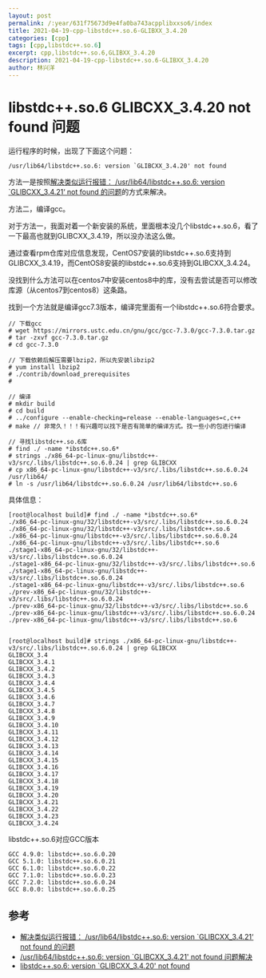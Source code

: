 ```yaml
---
layout: post
permalink: /:year/631f75673d9e4fa0ba743acpplibxxso6/index
title: 2021-04-19-cpp-libstdc++.so.6-GLIBXX_3.4.20
categories: [cpp]
tags: [cpp,libstdc++.so.6]
excerpt: cpp,libstdc++.so.6,GLIBXX_3.4.20
description: 2021-04-19-cpp-libstdc++.so.6-GLIBXX_3.4.20
author: 林兴洋
---
```


# libstdc++.so.6 GLIBCXX_3.4.20 not found 问题

运行程序的时候，出现了下面这个问题：

```
/usr/lib64/libstdc++.so.6: version `GLIBCXX_3.4.20' not found
```


方法一是按照[解决类似运行报错： /usr/lib64/libstdc++.so.6: version `GLIBCXX_3.4.21‘ not found 的问题](https://blog.csdn.net/feikudai8460/article/details/113699655)的方式来解决。


方法二，编译gcc。

对于方法一，我面对着一个新安装的系统，里面根本没几个libstdc++.so.6，看了一下最高也就到GLIBCXX_3.4.19，所以没办法这么做。

通过查看rpm仓库对应信息发现，CentOS7安装的libstdc++.so.6支持到GLIBCXX_3.4.19，而CentOS8安装的libstdc++.so.6支持到GLIBCXX_3.4.24。

没找到什么方法可以在centos7中安装centos8中的库，没有去尝试是否可以修改库源（从centos7到centos8）这条路。



找到一个方法就是编译gcc7.3版本，编译完里面有一个libstdc++.so.6符合要求。

```shell
// 下载gcc
# wget https://mirrors.ustc.edu.cn/gnu/gcc/gcc-7.3.0/gcc-7.3.0.tar.gz
# tar -zxvf gcc-7.3.0.tar.gz
# cd gcc-7.3.0

// 下载依赖后解压需要lbzip2，所以先安装libzip2
# yum install lbzip2
# ./contrib/download_prerequisites 
# 

// 编译
# mkdir build
# cd build
# ../configure --enable-checking=release --enable-languages=c,c++ 
# make // 非常久！！！有兴趣可以找下是否有简单的编译方式。找一些小的包进行编译

// 寻找libstdc++.so.6库
# find ./ -name *ibstdc++.so.6*
# strings ./x86_64-pc-linux-gnu/libstdc++-v3/src/.libs/libstdc++.so.6.0.24 | grep GLIBCXX
# cp x86_64-pc-linux-gnu/libstdc++-v3/src/.libs/libstdc++.so.6.0.24 /usr/lib64/
# ln -s /usr/lib64/libstdc++.so.6.0.24 /usr/lib64/libstdc++.so.6
```


具体信息：
```shell
[root@localhost build]# find ./ -name *ibstdc++.so.6*
./x86_64-pc-linux-gnu/32/libstdc++-v3/src/.libs/libstdc++.so.6.0.24
./x86_64-pc-linux-gnu/32/libstdc++-v3/src/.libs/libstdc++.so.6
./x86_64-pc-linux-gnu/libstdc++-v3/src/.libs/libstdc++.so.6.0.24
./x86_64-pc-linux-gnu/libstdc++-v3/src/.libs/libstdc++.so.6
./stage1-x86_64-pc-linux-gnu/32/libstdc++-v3/src/.libs/libstdc++.so.6.0.24
./stage1-x86_64-pc-linux-gnu/32/libstdc++-v3/src/.libs/libstdc++.so.6
./stage1-x86_64-pc-linux-gnu/libstdc++-v3/src/.libs/libstdc++.so.6.0.24
./stage1-x86_64-pc-linux-gnu/libstdc++-v3/src/.libs/libstdc++.so.6
./prev-x86_64-pc-linux-gnu/32/libstdc++-v3/src/.libs/libstdc++.so.6.0.24
./prev-x86_64-pc-linux-gnu/32/libstdc++-v3/src/.libs/libstdc++.so.6
./prev-x86_64-pc-linux-gnu/libstdc++-v3/src/.libs/libstdc++.so.6.0.24
./prev-x86_64-pc-linux-gnu/libstdc++-v3/src/.libs/libstdc++.so.6


[root@localhost build]# strings ./x86_64-pc-linux-gnu/libstdc++-v3/src/.libs/libstdc++.so.6.0.24 | grep GLIBCXX
GLIBCXX_3.4
GLIBCXX_3.4.1
GLIBCXX_3.4.2
GLIBCXX_3.4.3
GLIBCXX_3.4.4
GLIBCXX_3.4.5
GLIBCXX_3.4.6
GLIBCXX_3.4.7
GLIBCXX_3.4.8
GLIBCXX_3.4.9
GLIBCXX_3.4.10
GLIBCXX_3.4.11
GLIBCXX_3.4.12
GLIBCXX_3.4.13
GLIBCXX_3.4.14
GLIBCXX_3.4.15
GLIBCXX_3.4.16
GLIBCXX_3.4.17
GLIBCXX_3.4.18
GLIBCXX_3.4.19
GLIBCXX_3.4.20
GLIBCXX_3.4.21
GLIBCXX_3.4.22
GLIBCXX_3.4.23
GLIBCXX_3.4.24
```


libstdc++.so.6对应GCC版本
```shell
GCC 4.9.0: libstdc++.so.6.0.20
GCC 5.1.0: libstdc++.so.6.0.21
GCC 6.1.0: libstdc++.so.6.0.22
GCC 7.1.0: libstdc++.so.6.0.23
GCC 7.2.0: libstdc++.so.6.0.24
GCC 8.0.0: libstdc++.so.6.0.25
```



## 参考

* [解决类似运行报错： /usr/lib64/libstdc++.so.6: version `GLIBCXX_3.4.21‘ not found 的问题](https://blog.csdn.net/feikudai8460/article/details/113699655)
* [/usr/lib64/libstdc++.so.6: version `GLIBCXX_3.4.21' not found 问题解决](https://www.linuxidc.com/Linux/2017-10/147621.htm)
* [libstdc++.so.6: version `GLIBCXX_3.4.20' not found](https://stackoverflow.com/questions/44773296/libstdc-so-6-version-glibcxx-3-4-20-not-found)




